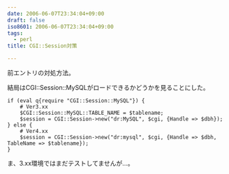 ```yaml
---
date: 2006-06-07T23:34:04+09:00
draft: false
iso8601: 2006-06-07T23:34:04+09:00
tags:
  - perl
title: CGI::Session対策

---
```


<div class="entry-body">
                                 <p>前エントリの対処方法。</p>

<p>結局はCGI::Session::MySQLがロードできるかどうかを見ることにした。</p>

```text
if (eval q{require "CGI::Session::MySQL"}) {
    # Ver3.xx
    $CGI::Session::MySQL::TABLE_NAME = $tablename;
    $session = CGI::Session->new("dr:MySQL", $cgi, {Handle => $dbh});
} else {
    # Ver4.xx
    $session = CGI::Session->new("dr:mysql", $cgi, {Handle => $dbh, TableName => $tablename});
}
```

<p>ま、3.xx環境ではまだテストしてませんが…。</p>
                              </div>

